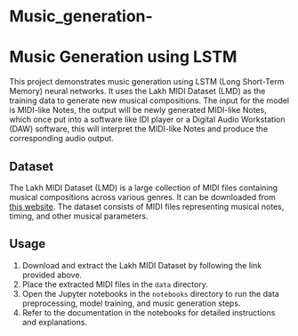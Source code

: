 # Music_generation-
# Music Generation using LSTM

This project demonstrates music generation using LSTM (Long Short-Term Memory) neural networks. It uses the Lakh MIDI Dataset (LMD) as the training data to generate new musical compositions. The input for the model is MIDI-like Notes, the output will be newly generated MIDI-like Notes, which once put into a software like IDI player or a Digital Audio Workstation (DAW) software, this will  interpret the MIDI-like Notes and produce the corresponding audio output.

## Dataset

The Lakh MIDI Dataset (LMD) is a large collection of MIDI files containing musical compositions across various genres. It can be downloaded from [this website](http://hog.ee.columbia.edu/craffel/lmd/lmd_full.tar.gz). The dataset consists of MIDI files representing musical notes, timing, and other musical parameters.

## Usage

1. Download and extract the Lakh MIDI Dataset by following the link provided above.
2. Place the extracted MIDI files in the `data` directory.
3. Open the Jupyter notebooks in the `notebooks` directory to run the data preprocessing, model training, and music generation steps.
4. Refer to the documentation in the notebooks for detailed instructions and explanations.


